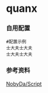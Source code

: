 # quanx

### 自用配置
```
#配置示例
士大夫士大夫
士大夫士大夫
```


### 参考资料
[NobyDa/Script](https://github.com/NobyDa/Script)
